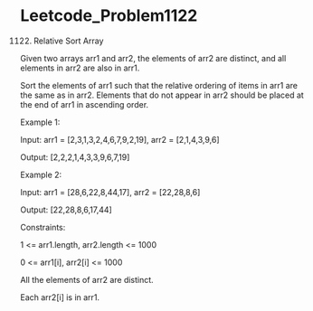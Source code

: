 # Leetcode_Problem1122



1122. Relative Sort Array




Given two arrays arr1 and arr2, the elements of arr2 are distinct, and all elements in arr2 are also in arr1.




Sort the elements of arr1 such that the relative ordering of items in arr1 are the same as in arr2. Elements that do not appear in arr2 should be placed at the end of arr1 in ascending order.

 

Example 1:



Input: arr1 = [2,3,1,3,2,4,6,7,9,2,19], arr2 = [2,1,4,3,9,6]



Output: [2,2,2,1,4,3,3,9,6,7,19]





Example 2:




Input: arr1 = [28,6,22,8,44,17], arr2 = [22,28,8,6]



Output: [22,28,8,6,17,44]
 


Constraints:



1 <= arr1.length, arr2.length <= 1000



0 <= arr1[i], arr2[i] <= 1000





All the elements of arr2 are distinct.





Each arr2[i] is in arr1.
